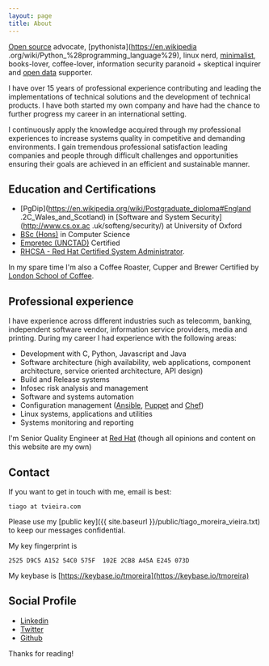 ```yaml
---
layout: page
title: About
---
```


[Open source](https://opensource.com/resources/what-open-source) advocate,
[pythonista](https://en.wikipedia
.org/wiki/Python_%28programming_language%29), linux nerd,
[minimalist](https://en.wikipedia.org/wiki/Minimalism_%28computing%29),
books-lover, coffee-lover, information security paranoid + skeptical
inquirer and [open data](https://en.wikipedia.org/wiki/Open_data) supporter.

I have over 15 years of professional experience contributing and leading the
 implementations of technical solutions and the development of technical
 products. I have both started my own company and have had the chance to
 further progress my career in an international setting.

I continuously apply the knowledge acquired through my professional
experiences to increase systems quality in competitive and demanding
environments. I gain tremendous professional satisfaction leading companies
and people through difficult challenges and opportunities ensuring their
goals are achieved in an efficient and sustainable manner.


## Education and Certifications

* [PgDip](https://en.wikipedia.org/wiki/Postgraduate_diploma#England
.2C_Wales_and_Scotland) in [Software and System Security](http://www.cs.ox.ac
.uk/softeng/security/) at University of Oxford
* [BSc (Hons)](https://en.wikipedia.org/wiki/Bachelor_of_Science#Brazil) in
Computer Science
* [Empretec (UNCTAD)](http://empretec.unctad.org/) Certified
* [RHCSA - Red Hat Certified System Administrator](https://www.redhat.com/rhtapps/certification/verify/?certId=160-116-729).

In my spare time I'm also a Coffee Roaster, Cupper and Brewer Certified by [London School of Coffee](http://www.londonschoolofcoffee.com/).

## Professional experience

I have experience across different industries such as telecomm, banking,
independent software vendor, information service providers, media and
printing. During my career I had experience with the following areas:

* Development with C, Python, Javascript and Java
* Software architecture (high availability, web applications, component
architecture, service oriented architecture, API design)
* Build and Release systems
* Infosec risk analysis and management
* Software and systems automation
* Configuration management ([Ansible](https://www.ansible.com/),
[Puppet](https://puppet.com/) and [Chef](https://www.chef.io/))
* Linux systems, applications and utilities
* Systems monitoring and reporting

I'm Senior Quality Engineer at [Red Hat](https://www.redhat.com/en) (though
all opinions and content on this website are my own)

## Contact

If you want to get in touch with me, email is best:

`tiago at tvieira.com`

Please use my [public key]({{ site.baseurl }}/public/tiago_moreira_vieira.txt)
to keep our messages confidential.

My key fingerprint is

`2525 D9C5 A152 54C0 575F  102E 2CB8 A45A E245 073D`

My keybase is [https://keybase.io/tmoreira](https://keybase.io/tmoreira)

## Social Profile

* [Linkedin](https://uk.linkedin.com/in/tiagovieira)
* [Twitter](https://twitter.com/tiagovieira)
* [Github](https://github.com/tvieira)

Thanks for reading!

